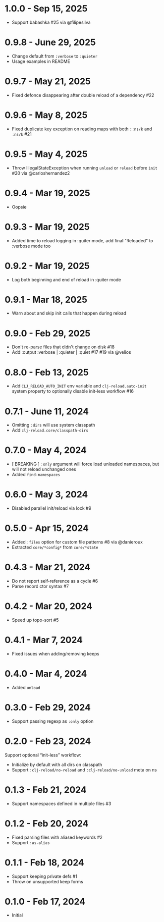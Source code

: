 # 1.0.0 - Sep 15, 2025

- Support babashka #25 via @filipesilva

# 0.9.8 - June 29, 2025

- Change default from `:verbose` to `:quieter`
- Usage examples in README

# 0.9.7 - May 21, 2025

- Fixed defonce disappearing after double reload of a dependency #22

# 0.9.6 - May 8, 2025

- Fixed duplicate key exception on reading maps with both `::ns/k` and `:ns/k` #21

# 0.9.5 - May 4, 2025

- Throw IllegalStateException when running `unload` or `reload` before `init` #20 via @carloshernandez2

# 0.9.4 - Mar 19, 2025

- Oopsie

# 0.9.3 - Mar 19, 2025

- Added time to reload logging in :quiter mode, add final "Reloaded" to :verbose mode too

# 0.9.2 - Mar 19, 2025

- Log both beginning and end of reload in :quiter mode

# 0.9.1 - Mar 18, 2025

- Warn about and skip init calls that happen during reload

# 0.9.0 - Feb 29, 2025

- Don't re-parse files that didn't change on disk #18
- Add :output :verbose | :quieter | :quiet #17 #19 via @velios

# 0.8.0 - Feb 13, 2025

- Add `CLJ_RELOAD_AUTO_INIT` env variable and `clj-reload.auto-init` system property to optionally disable init-less workflow #16

# 0.7.1 - June 11, 2024

- Omitting `:dirs` will use system classpath
- Add `clj-reload.core/classpath-dirs`

# 0.7.0 - May 4, 2024

- [ BREAKING ] `:only` argument will force load unloaded namespaces, but will not reload unchanged ones
- Added `find-namespaces`

# 0.6.0 - May 3, 2024

- Disabled parallel init/reload via lock #9

# 0.5.0 - Apr 15, 2024

- Added `:files` option for custom file patterns #8 via @danieroux
- Extracted `core/*config*` from `core/*state`

# 0.4.3 - Mar 21, 2024

- Do not report self-reference as a cycle #6
- Parse record ctor syntax #7

# 0.4.2 - Mar 20, 2024

- Speed up topo-sort #5

# 0.4.1 - Mar 7, 2024

- Fixed issues when adding/removing keeps

# 0.4.0 - Mar 4, 2024

- Added `unload`

# 0.3.0 - Feb 29, 2024

- Support passing regexp as `:only` option

# 0.2.0 - Feb 23, 2024

Support optional “init-less” workflow:

- Initialize by default with all dirs on classpath
- Support `:clj-reload/no-reload` and `:clj-reload/no-unload` meta on ns

# 0.1.3 - Feb 21, 2024

- Support namespaces defined in multiple files #3

# 0.1.2 - Feb 20, 2024

- Fixed parsing files with aliased keywords #2
- Support `:as-alias`

# 0.1.1 - Feb 18, 2024

- Support keeping private defs #1
- Throw on unsupported keep forms

# 0.1.0 - Feb 17, 2024

- Initial
